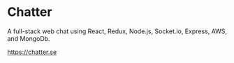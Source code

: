 # Chatter

A full-stack web chat using React, Redux, Node.js, Socket.io, Express, AWS, and MongoDb.

https://chatter.se
